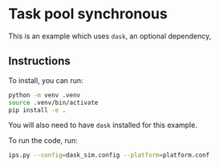 # Task pool synchronous

This is an example which uses `dask`, an optional dependency, 

## Instructions

To install, you can run:

```bash
python -m venv .venv
source .venv/bin/activate
pip install -e .
```

You will also need to have `dask` installed for this example.

To run the code, run:

```bash
ips.py --config=dask_sim.config --platform=platform.conf
```

